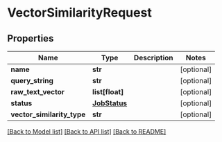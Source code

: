 # VectorSimilarityRequest

## Properties
Name | Type | Description | Notes
------------ | ------------- | ------------- | -------------
**name** | **str** |  | [optional] 
**query_string** | **str** |  | [optional] 
**raw_text_vector** | **list[float]** |  | [optional] 
**status** | [**JobStatus**](JobStatus.md) |  | [optional] 
**vector_similarity_type** | **str** |  | [optional] 

[[Back to Model list]](../README.md#documentation-for-models) [[Back to API list]](../README.md#documentation-for-api-endpoints) [[Back to README]](../README.md)


